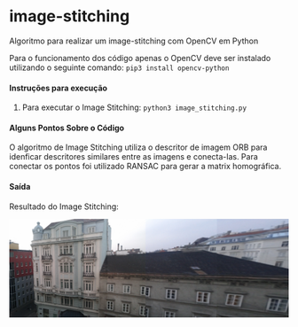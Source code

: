 # image-stitching

Algoritmo para realizar um image-stitching com OpenCV em Python

Para o funcionamento dos código apenas o OpenCV deve ser instalado utilizando o seguinte comando: ``pip3 install opencv-python``

#### Instruções para execução

1. Para executar o Image Stitching: ``python3 image_stitching.py``

#### Alguns Pontos Sobre o Código
 
 O algoritmo de Image Stitching utiliza o descritor de imagem ORB para idenficar descritores similares entre as imagens e conecta-las. Para conectar os pontos foi utilizado RANSAC para gerar a matrix homográfica.

#### Saída

 Resultado do Image Stitching:
 
 ![picture](stitchedImage.png)